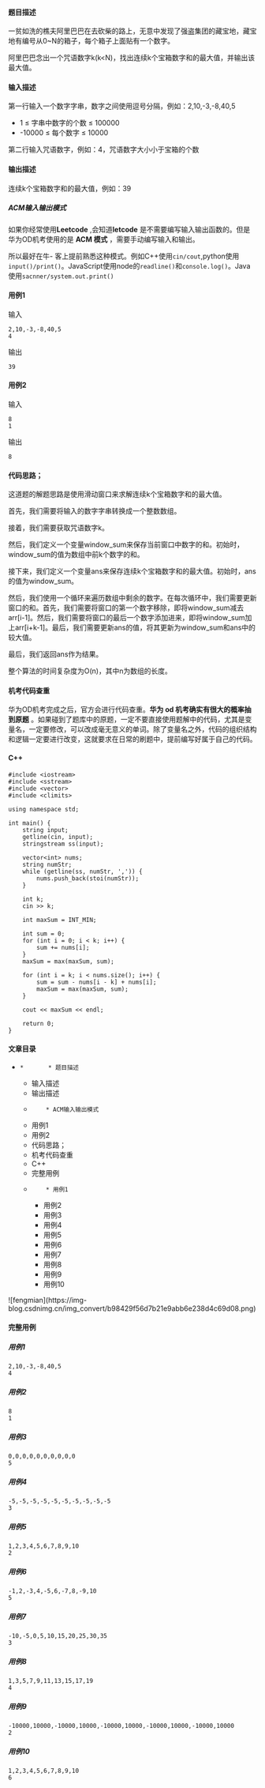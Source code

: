 #### 题目描述

一贫如洗的樵夫阿里巴巴在去砍柴的路上，无意中发现了强盗集团的藏宝地，藏宝地有编号从0~N的箱子，每个箱子上面贴有一个数字。

阿里巴巴念出一个咒语数字k(k<N)，找出连续k个宝箱数字和的最大值，并输出该最大值。

#### 输入描述

第一行输入一个数字字串，数字之间使用逗号分隔，例如：2,10,-3,-8,40,5

  * 1 ≤ 字串中数字的个数 ≤ 100000
  * -10000 ≤ 每个数字 ≤ 10000

第二行输入咒语数字，例如：4，咒语数字大小小于宝箱的个数

#### 输出描述

连续k个宝箱数字和的最大值，例如：39

##### ACM输入输出模式

如果你经常使用**Leetcode** ,会知道**letcode** 是不需要编写输入输出函数的。但是华为OD机考使用的是 **ACM 模式**
，需要手动编写输入和输出。

所以最好在牛-
客上提前熟悉这种模式。例如C++使用`cin/cout`,python使用`input()/print()`。JavaScript使用node的`readline()`和`console.log()`。Java
使用`sacnner/system.out.print()`

#### 用例1

输入

    
    
    2,10,-3,-8,40,5
    4
    

输出

    
    
    39
    

#### 用例2

输入

    
    
    8
    1
    

输出

    
    
    8
    

#### 代码思路；

这道题的解题思路是使用滑动窗口来求解连续k个宝箱数字和的最大值。

首先，我们需要将输入的数字字串转换成一个整数数组。

接着，我们需要获取咒语数字k。

然后，我们定义一个变量window_sum来保存当前窗口中数字的和。初始时，window_sum的值为数组中前k个数字的和。

接下来，我们定义一个变量ans来保存连续k个宝箱数字和的最大值。初始时，ans的值为window_sum。

然后，我们使用一个循环来遍历数组中剩余的数字。在每次循环中，我们需要更新窗口的和。首先，我们需要将窗口的第一个数字移除，即将window_sum减去arr[i-1]。然后，我们需要将窗口的最后一个数字添加进来，即将window_sum加上arr[i+k-1]。最后，我们需要更新ans的值，将其更新为window_sum和ans中的较大值。

最后，我们返回ans作为结果。

整个算法的时间复杂度为O(n)，其中n为数组的长度。

#### 机考代码查重

华为OD机考完成之后，官方会进行代码查重。**华为 od 机考确实有很大的概率抽到原题**
。如果碰到了题库中的原题，一定不要直接使用题解中的代码，尤其是变量名，一定要修改，可以改成毫无意义的单词。除了变量名之外，代码的组织结构和逻辑一定要进行改变，这就要求在日常的刷题中，提前编写好属于自己的代码。

#### C++

    
    
    #include <iostream>
    #include <sstream>
    #include <vector>
    #include <climits>
    
    using namespace std;
    
    int main() {
        string input;
        getline(cin, input);
        stringstream ss(input);
    
        vector<int> nums;
        string numStr;
        while (getline(ss, numStr, ',')) {
            nums.push_back(stoi(numStr));
        }
    
        int k;
        cin >> k;
    
        int maxSum = INT_MIN;
    
        int sum = 0;
        for (int i = 0; i < k; i++) {
            sum += nums[i];
        }
        maxSum = max(maxSum, sum);
    
        for (int i = k; i < nums.size(); i++) {
            sum = sum - nums[i - k] + nums[i];
            maxSum = max(maxSum, sum);
        }
    
        cout << maxSum << endl;
    
        return 0;
    }
    

#### 文章目录

  *     *       * 题目描述
      * 输入描述
      * 输出描述
      *         * ACM输入输出模式
      * 用例1
      * 用例2
      * 代码思路；
      * 机考代码查重
      * C++
      * 完整用例
      *         * 用例1
        * 用例2
        * 用例3
        * 用例4
        * 用例5
        * 用例6
        * 用例7
        * 用例8
        * 用例9
        * 用例10

![fengmian](https://img-
blog.csdnimg.cn/img_convert/b98429f56d7b21e9abb6e238d4c69d08.png)

#### 完整用例

##### 用例1

    
    
    2,10,-3,-8,40,5
    4
    

##### 用例2

    
    
    8
    1
    

##### 用例3

    
    
    0,0,0,0,0,0,0,0,0,0
    5
    

##### 用例4

    
    
    -5,-5,-5,-5,-5,-5,-5,-5,-5,-5
    3
    

##### 用例5

    
    
    1,2,3,4,5,6,7,8,9,10
    2
    

##### 用例6

    
    
    -1,2,-3,4,-5,6,-7,8,-9,10
    5
    

##### 用例7

    
    
    -10,-5,0,5,10,15,20,25,30,35
    3
    

##### 用例8

    
    
    1,3,5,7,9,11,13,15,17,19
    4
    

##### 用例9

    
    
    -10000,10000,-10000,10000,-10000,10000,-10000,10000,-10000,10000
    2
    

##### 用例10

    
    
    1,2,3,4,5,6,7,8,9,10
    6
    

